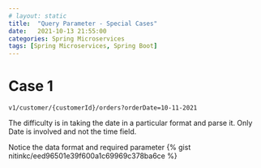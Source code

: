 ```yaml
---
# layout: static
title:  "Query Parameter - Special Cases"
date:   2021-10-13 21:55:00
categories: Spring Microservices
tags: [Spring Microservices, Spring Boot]
---
```


# Case 1 

```
v1/customer/{customerId}/orders?orderDate=10-11-2021
```

The difficulty is in taking the date in a particular format and parse it. Only Date is involved and not the time field.

Notice the data format and required parameter
{% gist nitinkc/eed96501e39f600a1c69969c378ba6ce %}

